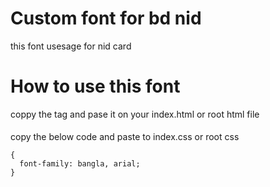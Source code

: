
# Custom font for bd nid

this font usesage for nid card

# How to use this font
coppy the tag and pase it on your index.html or root html file   
#### <link href='https://habibur-pro.github.io/bangla-font/src/style.css' rel='stylesheet' type='text/css'>


copy the below code and paste to index.css or root css

```
{
  font-family: bangla, arial;
}

```